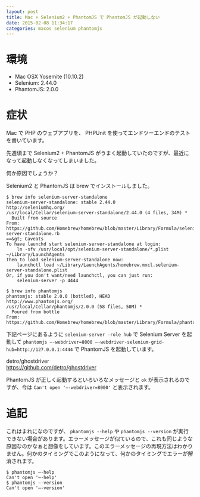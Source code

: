```yaml
---
layout: post
title: Mac + Selenium2 + PhantomJS で PhantomJS が起動しない
date: 2015-02-08 11:34:17
categories: macos selenium phantomjs
---
```

<h1>環境</h1>

<ul>
<li>Mac OSX Yosemite (10.10.2)</li>
<li>Selenium: 2.44.0</li>
<li>PhantomJS: 2.0.0</li>
</ul>

<h1>症状</h1>

<p>Mac で PHP のウェブアプリを、 PHPUnit を使ってエンドツーエンドのテストを書いています。</p>

<p>先週頃まで Selenium2 + PhantomJS がうまく起動していたのですが、最近になって起動しなくなってしまいました。</p>

<p>何か原因でしょうか？</p>

<p>Selenium2 と PhantomJS は brew でインストールしました。</p>

```
$ brew info selenium-server-standalone
selenium-server-standalone: stable 2.44.0
http://seleniumhq.org/
/usr/local/Cellar/selenium-server-standalone/2.44.0 (4 files, 34M) *
  Built from source
From: https://github.com/Homebrew/homebrew/blob/master/Library/Formula/selenium-server-standalone.rb
==&gt; Caveats
To have launchd start selenium-server-standalone at login:
    ln -sfv /usr/local/opt/selenium-server-standalone/*.plist ~/Library/LaunchAgents
Then to load selenium-server-standalone now:
    launchctl load ~/Library/LaunchAgents/homebrew.mxcl.selenium-server-standalone.plist
Or, if you don't want/need launchctl, you can just run:
    selenium-server -p 4444

$ brew info phantomjs
phantomjs: stable 2.0.0 (bottled), HEAD
http://www.phantomjs.org/
/usr/local/Cellar/phantomjs/2.0.0 (58 files, 50M) *
  Poured from bottle
From: https://github.com/Homebrew/homebrew/blob/master/Library/Formula/phantomjs.rb
```

<p>下記ページにあるように <code>selenium-server -role hub</code> で Selenium Server を起動して <code>phantomjs –-webdriver=8000 –-webdriver-selenium-grid-hub=http://127.0.0.1:4444</code> で PhantomJS を起動しています。</p>

<p>detro/ghostdriver<br>
<a href="https://github.com/detro/ghostdriver" rel="nofollow">https://github.com/detro/ghostdriver</a></p>

<p>PhantomJS が正しく起動するといろいろなメッセージと <code>ok</code> が表示されるのですが、今は <code>Can't open '–-webdriver=8000'</code> と表示されます。</p>

<h1>追記</h1>

<p>これはまれになのですが、 <code>phantomjs --help</code> や <code>phantomjs --version</code> が実行できない場合があります。エラーメッセージが似ているので、これも同じような原因なのかなぁと想像をしています。このエラーメッセージの再現方法はわかりません。何かのタイミングでこのようになって、何かのタイミングでエラーが解消されます。</p>

```
$ phantomjs –-help
Can't open '–-help'
$ phantomjs –-version
Can't open '–-version'
```
